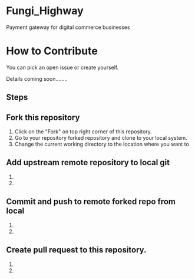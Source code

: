 # Fungi_Highway
Payment gateway for digital commerce businesses


# How to Contribute

You can pick an open issue or create yourself.

Details coming soon........

## Steps

## Fork this repository

1. Click on the "Fork" on top right corner of this repository.
2. Go to your repository forked repository and clone to your local system.
3. Change the current working directory to the location where you want to 


## Add upstream remote repository to local git
1.
2.
## Commit and push to remote forked repo from local 
1.
2.
## Create pull request to this repository. 
1.
2.
